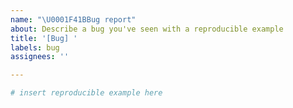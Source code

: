 ```yaml
---
name: "\U0001F41BBug report"
about: Describe a bug you've seen with a reproducible example
title: '[Bug] '
labels: bug
assignees: ''

---
```


<!-- Briefly describe your problem and what output you expect. If you have a question, please use the analysis question template instead. -->

<!-- Before posting an issue, ensure that the bug is reproducible by re-running the code that produced the issue in a new R session.-->

<!-- Please include a minimal reproducible code example. You can use the small test data included in Seurat (`pbmc_small`) to demonstrate the issue, or a public dataset (for example, a dataset available through SeuratData https://github.com/satijalab/seurat-data). If you cannot reproduce the issue using a public dataset, please still provide code that reproduces the issue on your data and we will try to address it. -->

<!-- Please include the output of `sessionInfo()` and your operating system in your issue. -->

```r
# insert reproducible example here
```
